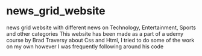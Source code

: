 # news_grid_website
news grid website with different news on Technology, Entertainment, Sports and other categories 
This website has been made as a part of a udemy course by Brad Traversy about Css and Html, I tried to do some of the work on my own
however I was frequently following around his code
